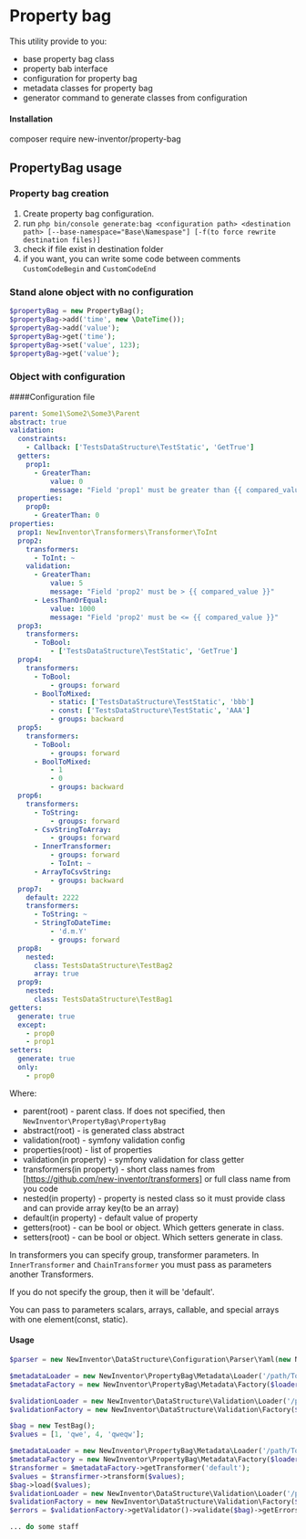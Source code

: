 # Property bag
This utility provide to you:
* base property bag class
* property bab interface
* configuration for property bag
* metadata classes for property bag
* generator command to generate classes from configuration

#### Installation

composer require new-inventor/property-bag


## PropertyBag usage

### Property bag creation

1. Create property bag configuration.
2. run `php bin/console generate:bag <configuration path> <destination path> [--base-namespace="Base\Namespase"] [-f(to force rewrite destination files)]`
3. check if file exist in destination folder
4. if you want, you can write some code between comments `CustomCodeBegin` and `CustomCodeEnd`

### Stand alone object with no configuration
```php
$propertyBag = new PropertyBag();
$propertyBag->add('time', new \DateTime());
$propertyBag->add('value');
$propertyBag->get('time');
$propertyBag->set('value', 123);
$propertyBag->get('value');
```

### Object with configuration

####Configuration file
```yaml
parent: Some1\Some2\Some3\Parent
abstract: true
validation:
  constraints:
    - Callback: ['TestsDataStructure\TestStatic', 'GetTrue']
  getters:
    prop1:
      - GreaterThan:
          value: 0
          message: "Field 'prop1' must be greater than {{ compared_value }}"
  properties:
    prop0:
      - GreaterThan: 0
properties:
  prop1: NewInventor\Transformers\Transformer\ToInt
  prop2:
    transformers:
      - ToInt: ~
    validation:
      - GreaterThan:
          value: 5
          message: "Field 'prop2' must be > {{ compared_value }}"
      - LessThanOrEqual:
          value: 1000
          message: "Field 'prop2' must be <= {{ compared_value }}"
  prop3:
    transformers:
      - ToBool:
          - ['TestsDataStructure\TestStatic', 'GetTrue']
  prop4:
    transformers:
      - ToBool:
          - groups: forward
      - BoolToMixed:
          - static: ['TestsDataStructure\TestStatic', 'bbb']
          - const: ['TestsDataStructure\TestStatic', 'AAA']
          - groups: backward
  prop5:
    transformers:
      - ToBool:
          - groups: forward
      - BoolToMixed:
          - 1
          - 0
          - groups: backward
  prop6:
    transformers:
      - ToString:
          - groups: forward
      - CsvStringToArray:
          - groups: forward
      - InnerTransformer:
          - groups: forward
          - ToInt: ~
      - ArrayToCsvString:
          - groups: backward
  prop7:
    default: 2222
    transformers:
      - ToString: ~
      - StringToDateTime:
          - 'd.m.Y'
          - groups: forward
  prop8:
    nested:
      class: TestsDataStructure\TestBag2
      array: true
  prop9:
    nested:
      class: TestsDataStructure\TestBag1
getters:
  generate: true
  except:
    - prop0
    - prop1
setters:
  generate: true
  only:
    - prop0
```

Where:
* parent(root) - parent class. If does not specified, then `NewInventor\PropertyBag\PropertyBag`
* abstract(root) - is generated class abstract
* validation(root) - symfony validation config
* properties(root) - list of properties
* validation(in property) - symfony validation for class getter
* transformers(in property) - short class names from [https://github.com/new-inventor/transformers] or full class name from you code
* nested(in property) - property is nested class so it must provide class and can provide array key(to be an array)
* default(in property) - default value of property 
* getters(root) - can be bool or object. Which getters generate in class.
* setters(root) - can be bool or object. Which setters generate in class.

In transformers you can specify group, transformer parameters. In `InnerTransformer` and `ChainTransformer` you must pass as parameters another Transformers. 

If you do not specify the group, then it will be 'default'.

You can pass to parameters scalars, arrays, callable, and special arrays with one element(const, static).

#### Usage

```php
$parser = new NewInventor\DataStructure\Configuration\Parser\Yaml(new NewInventor\PropertyBag\Configuration\Configuration())

$metadataLoader = new NewInventor\PropertyBag\Metadata\Loader('/path/To/Generated/Bags', $parser, 'Base\Namespace');
$metadataFactory = new NewInventor\PropertyBag\Metadata\Factory($loader, Psr\Cache\CacheItemPoolInterface);

$validationLoader = new NewInventor\DataStructure\Validation\Loader('/path/To/Generated/Bags', $parser, 'Base\Namespace');
$validationFactory = new NewInventor\DataStructure\Validation\Factory($loader, Symfony\Component\Validator\Mapping\Cache\CacheInterface);

$bag = new TestBag();
$values = [1, 'qwe', 4, 'qweqw'];

$metadataLoader = new NewInventor\PropertyBag\Metadata\Loader('/path/To/Generated/Bags', $parser, 'Base\Namespace');
$metadataFactory = new NewInventor\PropertyBag\Metadata\Factory($loader, Psr\Cache\CacheItemPoolInterface);
$transformer = $metadataFactory->getTransformer('default');
$values = $transfirmer->transform($values);
$bag->load($values);
$validationLoader = new NewInventor\DataStructure\Validation\Loader('/path/To/Generated/Bags', $parser, 'Base\Namespace');
$validationFactory = new NewInventor\DataStructure\Validation\Factory($loader, Symfony\Component\Validator\Mapping\Cache\CacheInterface);
$errors = $validationFactory->getValidator()->validate($bag)->getErrors();

... do some staff

```